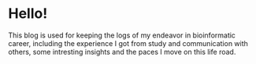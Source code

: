 # Hello!
This blog is used for keeping the logs of my endeavor in bioinformatic career, including the experience I got from study and communication with others, some intresting insights and the paces I move on this life road. 
